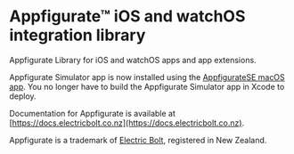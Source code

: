 # Appfigurate™ iOS and watchOS integration library

Appfigurate Library for iOS and watchOS apps and app extensions.

Appfigurate Simulator app is now installed using the [AppfigurateSE macOS app](https://docs.electricbolt.co.nz/getting-started/getting-started#appfiguratese-macos-app). You no longer have to build the Appfigurate Simulator app in Xcode to deploy.

Documentation for Appfigurate is available at [https://docs.electricbolt.co.nz](https://docs.electricbolt.co.nz).

Appfigurate is a trademark of [Electric Bolt](https://www.electricbolt.co.nz), registered in New Zealand.
